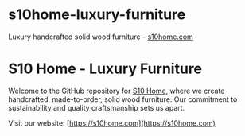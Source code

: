 # s10home-luxury-furniture
Luxury handcrafted solid wood furniture - [s10home.com](https://s10home.com)

# S10 Home - Luxury Furniture
Welcome to the GitHub repository for [S10 Home](https://s10home.com), where we create handcrafted, made-to-order, solid wood furniture. Our commitment to sustainability and quality craftsmanship sets us apart.

Visit our website: [https://s10home.com](https://s10home.com)
